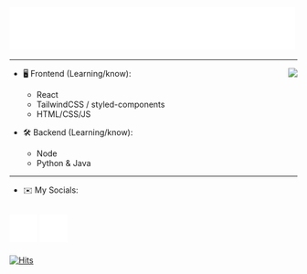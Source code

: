 <img src="https://raw.githubusercontent.com/w-xe/w-xe/main/wave.svg" />

---

<a href="https://discord.com/users/975237102340022272">
  <img src="https://lanyard-profile-readme.vercel.app/api/975237102340022272?hideTimestamp=true&idleMessage=Probably%20dead'%20or%20asleep%20..." align="right" />
</a>

- 🖥️ Frontend (Learning/know):
  - React
  - TailwindCSS / styled-components
  - HTML/CSS/JS

- 🛠 Backend (Learning/know):
  - Node
  - Python & Java

---
  - ✉️ My Socials: 

[![Follow Me](https://raw.githubusercontent.com/w-xe/w-xe/main/ig.svg)](https://instagram.com/wxxet) [![Message Me](https://raw.githubusercontent.com/w-xe/w-xe/main/telegram.svg)](https://t.me/t_aliban) 
-
[![Hits](https://hits.link/hits?url=https://github.com/w-xe&bgLeft=444444&bgRight=575fff&label=visits)](https://hits.link)

